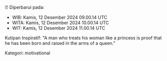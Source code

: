 ⏰ Diperbarui pada:
- WIB: Kamis, 12 Desember 2024 09.00.14 UTC
- WITA: Kamis, 12 Desember 2024 10.00.14 UTC
- WIT: Kamis, 12 Desember 2024 11.00.14 UTC

Kutipan Inspiratif:
"A man who treats his woman like a princess is proof that he has been born and raised in the arms of a queen."


Kategori: motivational


